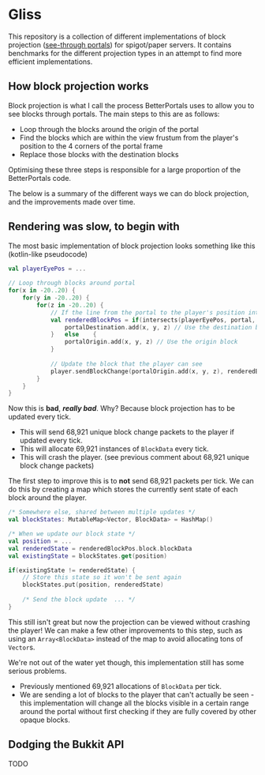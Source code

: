 # Gliss

This repository is a collection of different implementations of block projection ([see-through portals](https://github.com/Lauriethefish/BetterPortals)) for spigot/paper servers.
It contains benchmarks for the different projection types in an attempt to find more efficient implementations.

## How block projection works

Block projection is what I call the process BetterPortals uses to allow you to see blocks through portals. The main steps to this are as follows:

- Loop through the blocks around the origin of the portal
- Find the blocks which are within the view frustum from the player's position to the 4 corners of the portal frame
- Replace those blocks with the destination blocks

Optimising these three steps is responsible for a large proportion of the BetterPortals code.

The below is a summary of the different ways we can do block projection, and the improvements made over time.

## Rendering was slow, to begin with

The most basic implementation of block projection looks something like this (kotlin-like pseudocode)

```kotlin
val playerEyePos = ...
        
// Loop through blocks around portal
for(x in -20..20) {
    for(y in -20..20) {
        for(z in -20..20) {
            // If the line from the portal to the player's position intersects the portal
            val renderedBlockPos = if(intersects(playerEyePos, portal, x, y, z)) {
                portalDestination.add(x, y, z) // Use the destination block
            }   else    {
                portalOrigin.add(x, y, z) // Use the origin block
            }
            
            // Update the block that the player can see
            player.sendBlockChange(portalOrigin.add(x, y, z), renderedBlockPos.block.blockData)
        }
    }
}
```

Now this is **bad**, ***really bad***. Why? Because block projection has to be updated every tick.

- This will send 68,921 unique block change packets to the player if updated every tick.
- This will allocate 69,921 instances of `BlockData` every tick.
- This will crash the player. (see previous comment about 68,921 unique block change packets)

The first step to improve this is to **not** send 68,921 packets per tick.
We can do this by creating a map which stores the currently sent state of each block around the player.

```kotlin
/* Somewhere else, shared between multiple updates */
val blockStates: MutableMap<Vector, BlockData> = HashMap()

/* When we update our block state */
val position = ...
val renderedState = renderedBlockPos.block.blockData
val existingState = blockStates.get(position)

if(existingState != renderedState) {
    // Store this state so it won't be sent again
    blockStates.put(position, renderedState)
    
    /* Send the block update  ... */
}
```

This still isn't great but now the projection can be viewed without crashing the player! We can make a few other improvements to this step, such as using an `Array<BlockData>` instead of the map to avoid allocating tons of `Vector`s.

We're not out of the water yet though, this implementation still has some serious problems.

- Previously mentioned 69,921 allocations of `BlockData` per tick.
- We are sending a lot of blocks to the player that can't actually be seen - this implementation will change all the blocks visible in a certain range around the portal without first checking if they are fully covered by other opaque blocks.

## Dodging the Bukkit API

TODO
